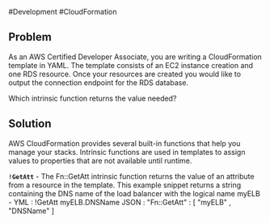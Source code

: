 #Development #CloudFormation 

## Problem

As an AWS Certified Developer Associate, you are writing a CloudFormation template in YAML. The template consists of an EC2 instance creation and one RDS resource. Once your resources are created you would like to output the connection endpoint for the RDS database.

Which intrinsic function returns the value needed?

## Solution

AWS CloudFormation provides several built-in functions that help you manage your stacks. Intrinsic functions are used in templates to assign values to properties that are not available until runtime.

**`!GetAtt`** - The Fn::GetAtt intrinsic function returns the value of an attribute from a resource in the template. This example snippet returns a string containing the DNS name of the load balancer with the logical name myELB - YML : !GetAtt myELB.DNSName JSON : "Fn::GetAtt" : [ "myELB" , "DNSName" ]